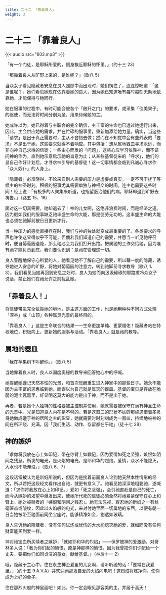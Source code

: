 ```yaml
---
title: 二十二 「靠着良人」
weight: 3
---
```


# 二十二 「靠着良人」

{{< audio src="603.mp3" >}}

「有一个门徒，是耶稣所爱的，侧身挨近耶稣的怀里。」（约十三 23）

「那靠着良人从旷野上来的，是谁呢？」（歌八 5）

当众女子看见隐藏者安息在良人照顾中而出现时，她们愣住了，连连惊叹道：「这是谁呢？」她们看见她现在依靠着她的良人，因为她已知道唯有每时每刻无助地依靠祂，才能保持与祂同行。

她在服事的过程中，有时可能会被各个「敞开之门」的要求，或采集「佳美果子」的驱使，而无法将时间分别为圣，用来侍候她的主。

她或许以为，她已得着与主联合的完全确信，主丰富的生命也已透过她运行出来，因此，主会供应她的需求，并在忙碌的服事里，重新加添给她力量。确实，当这些「请求」是出于真正需要时，主从不吝惜去做；然而在不知觉中会有些外表的「要求」不是出于祂，这些要求就得不着响应。其中包括：想从属地器皿寻求永远，而非向神自己求得的信徒；一些由心而发的「问题」，这些心应学习依靠神，而不诘问神的作为，直到祂乐意启示祂的旨意为止；从某些基督徒来的「呼求」，他们的显自己作好计划后，才寻求神引导的基督徒！这一切事情都会临到凡诚心寻求作「众人奴仆」的人身上。

「隐藏者」必须晓得，不论来自别人需要的压力是虚妄或真实，一定不可干扰了等候主的神圣时刻。积极的服事尤其需要单独与神相交的时间。连主也需要这些时间！经上说：「有极多的人聚集来听道，也指望医治他们的病，耶稣却退到旷野去祷告。」（路五 15、16）

面对这一切真需要，祂却退去了！神的儿女啊，这绝非浪费时间，而是经济之道。因为假如我们的服事缺乏祂丰盛生命的大能，那是徒劳无功的。这丰盛生命的大能也必须在祂脚前被日日更新才行。

当一种压力的感觉直接存在时，我们与神的独处就变成最重要的了。各类要求的呼声也许使这显得似乎不可能，但倘若我们知道自己的需要，并愿当一听见祂呼召时，便自葡萄园退隐，那么祂必会为我们打开出路。把属祂的工作交给祂，因为唯有祂才能负责到底，我们要认识到：是祂在管理这一切。

良人警醒地保守心所爱的人，祂看见她不了解自己的需要，所以藉一度的隐藏，诱导她进入安息的旷野，将她对葡萄园的注意力，转到祂脚前寻求教导（歌八 1、3）。我们看见当她再回到安息之处时，良人为她而向汲汲碌碌的耶路撒冷众女子说话，禁止她们在祂允许之前扰乱她。

## 「靠着良人！」

将信徒带进完全依靠祂的境地，是主这方面的工作，也是祂用种种不同方式处理「深谷」或「山顶」各种属灵光景的最终目的。

「靠着良人！」这是生命联合的结果——生命更加单纯、更蒙福佑！隐藏者站在特权地位，积极向上，更新她的服事与活动。「靠着良人」就是祂的教导。

## 属地的器皿

「我在苹果树下叫醒你。」（歌八 5）

当她靠着良人时，良人以国度奥秘的教导来回答她心中的呼喊。

祂提醒她谨记天然本性的光景，和首次觉醒重生进入神家中的那些日子。她永不能因为主丰富的恩惠临到她，而误以为自己就是属天的器皿。基督的宝贝是存放在脆弱的泥土瓦器里，好显明这莫大的能力是出于神，而不是出于她。

再者，若是她个人独特的性格要被主控制并使用，她就需要被保守在满有神圣生命的光景中。光是知道良人内在是不够的。若是这器皿的形状不妨碍那施恩借着圣灵将她做成适于神的居所之主的彰显，她就需要时时刻刻成为一器皿，持续地被神的同在所环绕、充满，因「我们生活、动作、存留都在乎祂」（徒十七 28）

## 神的嫉妒

「求你将我放在心上如印记，带在你臂上如戳记，因为爱情如死之坚强，嫉恨如阴间之残忍。所发的电光，是火焰的电光，是耶和华的烈焰。爱情，众水不能熄灭，大水也不能淹没。」（歌八 6、7）

这段话常被认为是新妇所说的，但因为是接着前面良人论到她天然本性情形的经文，所以若把这段经文看作出自祂，就更有意义了。祂看见她深深地粗要祂，遂喊道：「求你将我放在心上如印记。」爱如「死之坚强」，会引祂直赴是自己的死亡，而今从嫉妒的渴望中爆发出来，使祂所代死的信徒必须全然将祂紧紧保守在心上和臂上。祂对被赎者的「嫉恨和阴间之残忍」。祂无法忽视、容忍祂的新妇之一有丝毫斑点或皱纹，因此以火焰般的电光，来对付她里面一切属地的东西，以便有朝一日当她被带至祂面前同坐宝座时，能够精净如金，剔透如玻璃。

良人告诉祂的隐藏者，没有任何试炼或忧伤的大水能熄灭祂的爱，就如同没有任何财富能买到爱一样。

神对祂宝血所买赎者之嫉妒，「就如耶和华的烈焰」——保罗被神的爱激励，对哥林多人说：「我为你们起的愤恨，原是神那样的愤恨。因为我曾把你们许配给一个丈夫，要把你们如同贞洁的童女，献给基督。」（林后十一 2）

哦，隐藏于主心中，住在永生神至爱里的儿女啊，请听听祂的话：「要常在我爱里。」（约十五 9 A.V.A）并欢迎祂那发自爱的火焰闪电吧！这烈焰将炼净你，使你成为上好的金子。

住在那烈火般的神里面吧！如此，你一定会眼见那容美的主，并居于高天！
